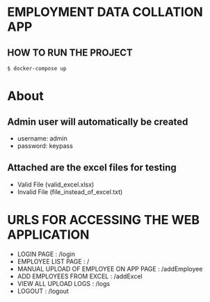 # EMPLOYMENT DATA COLLATION APP

## HOW TO RUN THE PROJECT
`
  $ docker-compose up
`

# About
 ## Admin user will automatically be created
 - username: admin
 - password: keypass

 ## Attached are the excel files for testing
 - Valid File (valid_excel.xlsx)
 - Invalid File (file_instead_of_excel.txt)


# URLS FOR ACCESSING THE WEB APPLICATION
 - LOGIN PAGE 								:  /login
 - EMPLOYEE LIST PAGE 						:  /
 - MANUAL UPLOAD OF EMPLOYEE ON APP PAGE 	:  /addEmployee
 - ADD EMPLOYEES FROM EXCEL 				:  /addExcel
 - VIEW ALL UPLOAD LOGS 					:  /logs
 - LOGOUT 									:  /logout


